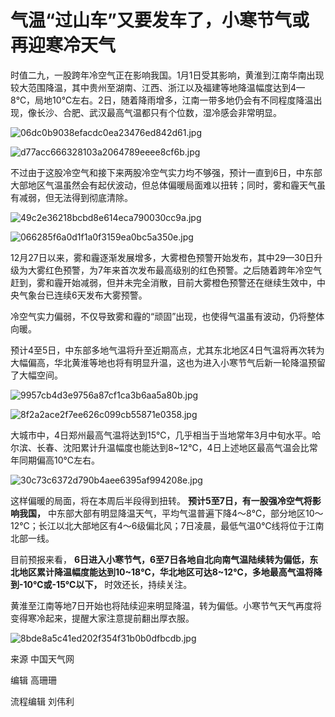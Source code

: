 # 气温“过山车”又要发车了，小寒节气或再迎寒冷天气

时值二九，一股跨年冷空气正在影响我国。1月1日受其影响，黄淮到江南华南出现较大范围降温，其中贵州至湖南、江西、浙江以及福建等地降温幅度达到4—8℃，局地10℃左右。2日，随着降雨增多，江南一带多地仍会有不同程度降温出现，像长沙、合肥、武汉最高气温都只有个位数，湿冷感会非常明显。

![06dc0b9038efacdc0ea23476ed842d61.jpg](https://raw.githubusercontent.com/qqhsx/qqnews_image/main/2024/01/02/气温“过山车”又要发车了，小寒节气或再迎寒冷天气/06dc0b9038efacdc0ea23476ed842d61.jpg)

![d77acc666328103a2064789eeee8cf6b.jpg](https://raw.githubusercontent.com/qqhsx/qqnews_image/main/2024/01/02/气温“过山车”又要发车了，小寒节气或再迎寒冷天气/d77acc666328103a2064789eeee8cf6b.jpg)

不过由于这股冷空气和接下来两股冷空气实力均不够强，预计一直到6日，中东部大部地区气温虽然会有起伏波动，但总体偏暖局面难以扭转；同时，雾和霾天气虽有减弱，但无法得到彻底清除。

![49c2e36218bcbd8e614eca790030cc9a.jpg](https://raw.githubusercontent.com/qqhsx/qqnews_image/main/2024/01/02/气温“过山车”又要发车了，小寒节气或再迎寒冷天气/49c2e36218bcbd8e614eca790030cc9a.jpg)

![066285f6a0d1f1a0f3159ea0bc5a350e.jpg](https://raw.githubusercontent.com/qqhsx/qqnews_image/main/2024/01/02/气温“过山车”又要发车了，小寒节气或再迎寒冷天气/066285f6a0d1f1a0f3159ea0bc5a350e.jpg)

12月27日以来，雾和霾逐渐发展增多，大雾橙色预警开始发布，其中29—30日升级为大雾红色预警，为7年来首次发布最高级别的红色预警。之后随着跨年冷空气赶到，雾和霾开始减弱，但并未完全消散，目前大雾橙色预警还在继续生效中，中央气象台已连续6天发布大雾预警。

冷空气实力偏弱，不仅导致雾和霾的“顽固”出现，也使得气温虽有波动，仍将整体向暖。

预计4至5日，中东部多地气温将升至近期高点，尤其东北地区4日气温将再次转为大幅偏高，华北黄淮等地也将有明显升温，这也为进入小寒节气后新一轮降温预留了大幅空间。

![9957cb4d3e9756a87cf1ca3b6aa5a80b.jpg](https://raw.githubusercontent.com/qqhsx/qqnews_image/main/2024/01/02/气温“过山车”又要发车了，小寒节气或再迎寒冷天气/9957cb4d3e9756a87cf1ca3b6aa5a80b.jpg)

![8f2a2ace2f7ee626c099cb55871e0358.jpg](https://raw.githubusercontent.com/qqhsx/qqnews_image/main/2024/01/02/气温“过山车”又要发车了，小寒节气或再迎寒冷天气/8f2a2ace2f7ee626c099cb55871e0358.jpg)

大城市中，4日郑州最高气温将达到15℃，几乎相当于当地常年3月中旬水平。哈尔滨、长春、沈阳累计升温幅度也能达到8~12℃，4日上述地区最高气温会比常年同期偏高10℃左右。

![30c73c6372d790b4aee6395af994208e.jpg](https://raw.githubusercontent.com/qqhsx/qqnews_image/main/2024/01/02/气温“过山车”又要发车了，小寒节气或再迎寒冷天气/30c73c6372d790b4aee6395af994208e.jpg)

这样偏暖的局面，将在本周后半段得到扭转。 **预计5至7日，有一股强冷空气将影响我国，**
中东部大部有明显降温天气，平均气温普遍下降4～8℃，部分地区10～12℃；长江以北大部地区有4～6级偏北风；7日凌晨，最低气温0℃线将位于江南北部一线。

目前预报来看，
**6日进入小寒节气，6至7日各地自北向南气温陆续转为偏低，东北地区累计降温幅度能达到10~18℃，华北地区可达8~12℃，多地最高气温将降到-10℃或-15℃以下，**
时效还长，持续关注。

黄淮至江南等地7日开始也将陆续迎来明显降温，转为偏低。小寒节气天气再度将变得寒冷起来，提醒大家注意提前翻出厚衣服。

![8bde8a5c41ed202f354f31b0b0dfbcdb.jpg](https://raw.githubusercontent.com/qqhsx/qqnews_image/main/2024/01/02/气温“过山车”又要发车了，小寒节气或再迎寒冷天气/8bde8a5c41ed202f354f31b0b0dfbcdb.jpg)

来源 中国天气网

编辑 高珊珊

流程编辑 刘伟利

